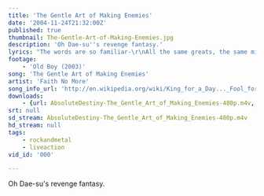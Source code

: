 ```yaml
---
title: 'The Gentle Art of Making Enemies'
date: '2004-11-24T21:32:00Z'
published: true
thumbnail: The-Gentle-Art-of-Making-Enemies.jpg
description: 'Oh Dae-su''s revenge fantasy.'
lyrics: "The words are so familiar-\r\nAll the same greats, the same mistakes\r\nIt doesn't have to be like this\r\nIf you don't make a friend, now\r\nOne might make you-\r\nSo learn\r\nThe gentle art of making enemies\r\n\r\nDon't you look so surprised\r\nHappy birthday...Fucker\r\nBlow that candle out,\r\nWe're gonna kick you, kick you\r\n\r\n[Don't say you're not because you are]\r\n[Don't say you're not because you are]\r\n[History tells us that you are]\r\n[History tells us that you are]\r\n\r\nWell all you need is just one more excuse\r\n[You put up one hell of a fight]\r\n[You put up one hell of a fight]\r\nI wanna hear your very best excuse\r\n[I've never felt this much alive]\r\n[I've never felt this much alive]\r\n\r\nYour day has finally come -\r\nSo wear the hat and do the dance\r\nAnd let the suit keep wearing you\r\nThis year you'll sit and take it\r\nAnd you will like it -\r\nIt's the gentle art of making enemies\r\n\r\nI deserve a reward\r\nCuz I'm the best fuck that you ever had\r\nAnd if I tighten up my hole -\r\nYou may never see the light again\r\n[There's always an easy way out]\r\n[There's always an easy way out]\r\n[You need something wet in your mouth]\r\n[You need something wet in your mouth]\r\nThen all you need is just one more excuse\r\n[You put up one hell of a fight ]\r\n[You put up one hell of a fight]\r\nI wanna hear your very best excuse\r\n[I've never felt this much alive]\r\n[I've never felt this much alive] "
footage:
    - 'Old Boy (2003)'
song: 'The Gentle Art of Making Enemies'
artist: 'Faith No More'
song_info_url: 'http://en.wikipedia.org/wiki/King_for_a_Day..._Fool_for_a_Lifetime'
downloads:
    - {url: AbsoluteDestiny-The_Gentle_Art_of_Making_Enemies-480p.m4v, width: 848, height: 384, mimetype: video/mp4}
srt: null
sd_stream: AbsoluteDestiny-The_Gentle_Art_of_Making_Enemies-480p.m4v
hd_stream: null
tags:
    - rockandmetal
    - liveaction
vid_id: '000'

---
```

Oh Dae-su's revenge fantasy.
